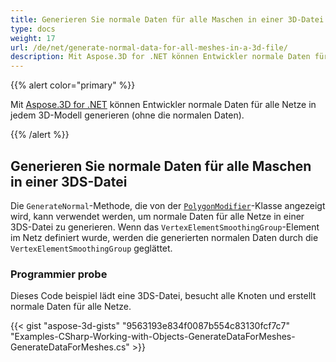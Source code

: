 ```yaml
---
title: Generieren Sie normale Daten für alle Maschen in einer 3D-Datei
type: docs
weight: 17
url: /de/net/generate-normal-data-for-all-meshes-in-a-3d-file/
description: Mit Aspose.3D for .NET können Entwickler normale Daten für alle Maschen in jedem 3D-Modell generieren (ohne die normalen Daten).
---
```

{{% alert color="primary" %}}

Mit [Aspose.3D for .NET](https://products.aspose.com/3d/net/) können Entwickler normale Daten für alle Netze in jedem 3D-Modell generieren (ohne die normalen Daten).

{{% /alert %}}
##  **Generieren Sie normale Daten für alle Maschen in einer 3DS-Datei**
Die `GenerateNormal`-Methode, die von der [`PolygonModifier`](https://reference.aspose.com/3d/net/aspose.threed.entities/polygonmodifier)-Klasse angezeigt wird, kann verwendet werden, um normale Daten für alle Netze in einer 3DS-Datei zu generieren. Wenn das `VertexElementSmoothingGroup`-Element im Netz definiert wurde, werden die generierten normalen Daten durch die `VertexElementSmoothingGroup` geglättet.
###  **Programmier probe**
Dieses Code beispiel lädt eine 3DS-Datei, besucht alle Knoten und erstellt normale Daten für alle Netze.

{{< gist "aspose-3d-gists" "9563193e834f0087b554c83130fcf7c7" "Examples-CSharp-Working-with-Objects-GenerateDataForMeshes-GenerateDataForMeshes.cs" >}}
